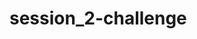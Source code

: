 # session_2-challenge

<style>
      * {
        /* 
        -May want to add "border-box for "box-sizing so padding does not affect width
        -Reset margin and padding 
       */
      }

      body {
        /* 
          -Background color is #344a72
        */
      }

      a {
        /* 
        Underlined links should be removed sir. :)
       */
      }

      #container {
        /* 
        -Remember, margin: auto on left and right will center a block element 
        -I would also set a "max-width" for responsiveness
        -May want to add some padding
        */
      }

      .form-wrap {
        /* 
          This is the white area around the form and heading, etc
        */
      }

      .form-wrap h1,
      .form-wrap p {
        /* 
          May want to center these
        */
      }

      .form-wrap .form-group {
        /* 
          Each label, input is wrapped in .form-group
        */
      }

      .form-wrap .form-group label {
        /* 
          Label should be turned into a block element
        */
      }

      .form-wrap .form-group input {
        /* 
          Inputs should reach accross the .form-wrap 100% and have some padding
        */
      }

      .form-wrap button {
        /* 
          Button should wrap accross 100% and display as block
          Background color for button is #49c1a2
        */
      }

      .form-wrap button:hover {
        /* 
          Hover background color for button is #37a08e
        */
      }

      .form-wrap .bottom-text {
        /* 
          Bottom text is smaller
        */
      }

      footer {
        /* 
        Should be centered
       */
      }

      footer a {
        /* 
          Footer link color is #49c1a2
        */
      }
    </style>
